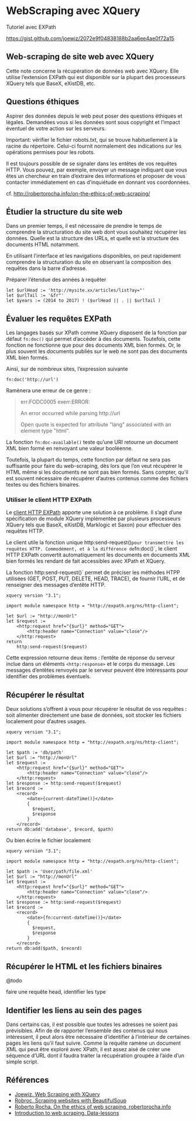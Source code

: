 # WebScraping avec XQuery

Tutoriel avec EXPath

https://gist.github.com/joewiz/2072e9f04838188b2aa6ee4ae0f72a15


## Web-scraping de site web avec XQuery

Cette note concerne la récupération de données web avec XQuery. Elle utilise l’extension EXPath qui est disponible sur la plupart des processeurs XQuery tels que BaseX, eXistDB, etc.

## Questions éthiques

Aspirer des données depuis le web peut poser des questions éthiques et légales. Demandées vous si les données sont sous copyright et l’impact éventuel de votre action sur les serveurs.

Important: vérifier le fichier robots.txt, qui se trouve habituellement à la racine du répertoire. Celui-ci fournit normalement des indications sur les opérations permises pour les robots.

Il est toujours possible de se signaler dans les entêtes de vos requêtes HTTP. Vous pouvez, par exemple, envoyer un message indiquant que vous êtes un chercheur en train d’extraire des informations et proposer de vous contacter immédiatement en cas d’inquiétude en donnant vos coordonnées.

cf. http://robertorocha.info/on-the-ethics-of-web-scraping/

## Étudier la structure du site web

Dans un premier temps, il est nécessaire de prendre le temps de comprendre la structuration du site web dont vous souhaitez récupérer les données. Quelle est la structure des URLs, et quelle est la structure des documents HTML notamment.

En utilisant l’interface et les navigations disponibles, on peut rapidement comprendre la structuration du site en observant la composition des requêtes dans la barre d’adresse.

Préparer l’étendue des années à requêter 

```xquery
let $urlHead := 'http://mysite.xx/articles/list?ay="'
let $urlTail := '&fr"'
let $years := (2014 to 2017) ! ($urlHead || . || $urlTail )
```

## Évaluer les requêtes EXPath

Les langages basés sur XPath comme XQuery disposent de la fonction par défaut `fn:doc()` qui permet d’accéder à des documents. Toutefois, cette fonction ne fonctionne que pour des documents XML bien formés. Or, le plus souvent les documents publiés sur le web ne sont pas des documents XML bien formés.

Ainsi, sur de nombreux sites, l’expression suivante

```xquery
fn:doc('http://url')
```

Ramènera une erreur de ce genre :

> err:FODC0005 exerr:ERROR:
>
> An error occurred while parsing http://url
>
> Open quote is expected for attribute "lang" associated with an element type "html".

La fonction `fn:doc-available()` teste qu’une URI retourne un document XML bien formé en renvoyant une valeur booléenne.

Toutefois, la plupart du temps, cette fonction par défaut ne sera pas suffisante pour faire du web-scraping, dès lors que l’on veut récupérer le HTML même si les documents ne sont pas bien formés. Sans compter, qu’il est souvent nécessaire de récupérer d’autres contenus comme des fichiers textes ou des fichiers binaires.

### Utiliser le client HTTP EXPath

Le [client HTTP EXPath](http://expath.org/modules/http-client/) apporte une solution à ce problème. Il s’agit d’une spécification de module XQuery implémentée par plusieurs processeurs XQuery tels que BaseX, eXistDB, Marklogic et Saxon) pour effectuer des requêtes HTTP.

Le client utile la fonction unique http:send-request()` pour transmettre les requêtes HTTP. Commodément, et à la différence de `fn:doc()`, le client HTTP EXPath convertit automatiquement les documents en documents XML bien formés les rendant de fait accessibles avec XPath et XQuery.

La fonction http:send-request()` permet de préciser les méthodes HTPP utilisées (GET, POST, PUT, DELETE, HEAD, TRACE), de fournir l’URL, et de renseigner des messages d’entête HTTP.

```xquery
xquery version "3.1";

import module namespace http = "http://expath.org/ns/http-client";

let $url := "http://monUrl"
let $request := 
    <http:request href="{$url}" method="GET">
        <http:header name="Connection" value="close"/>    
    </http:request>
return
    http:send-request($request)
```

Cette expression retourne deux items : l’entête de réponse du serveur inclue dans un éléments  `<http:response>` et le corps du message. Les messages d’entêtes renvoyés par le serveur peuvent être intéressants pour identifier des problèmes éventuels.

## Récupérer le résultat

Deux solutions s’offrent à vous pour récupérer le résultat de vos requêtes : soit alimenter directement une base de données, soit stocker les fichiers localement pour d’autres usages.

```xquery
xquery version "3.1";

import module namespace http = "http://expath.org/ns/http-client";

let $path := 'db/path'
let $url := "http://monUrl"
let $request := 
    <http:request href="{$url}" method="GET">
        <http:header name="Connection" value="close"/>    
    </http:request>
let $response := http:send-request($request)
let $record := 
	<record>
		<date>{current-dateTime()}</date>
		{
          $request,
          $response
		}
	</record>
return db:add('database', $record, $path)
```

Ou bien écrire le fichier localement

```xquery
xquery version "3.1";

import module namespace http = "http://expath.org/ns/http-client";

let $path := 'User/path/file.xml'
let $url := "http://monUrl"
let $request := 
    <http:request href="{$url}" method="GET">
        <http:header name="Connection" value="close"/>    
    </http:request>
let $response := http:send-request($request)
let $record := 
	<record>
		<date>{fn:current-dateTime()}</date>
		{
          $request,
          $response
		}
	</record>
return db:add($path, $record)
```

## Récupérer le HTML et les fichiers binaires

@todo

faire une requête head, identifier les type

## Identifier les liens au sein des pages

Dans certains cas, il est possible que toutes les adresses ne soient pas prévisibles. Afin de de rapporter l’ensemble des contenus qui nous intéressent, il peut alors être nécessaire d’identifier à l’intérieur de certaines pages les liens qu’il faut suivre. Comme la requête ramène un document XML qui peut être exploré avec XPath, il est assez aisé de créer une séquence d’URL dont il faudra traiter la récupération groupée à l’aide d’un simple script.

## Références

- [Joewiz. Web Scraping with XQuery](https://gist.github.com/joewiz/2072e9f04838188b2aa6ee4ae0f72a15)
- [Robroc. Scraping websites with BeautifulSoup](https://github.com/robroc/MakeWebNotWar-scraping-with-BeautifulSoup/blob/master/Web%20scraping%20with%20BeautifulSoup.ipynb)
- [Roberto Rocha. On the ethics of web scraping. robertorocha.info](http://robertorocha.info/on-the-ethics-of-web-scraping/)
- [Introduction to web scraping. Data-lessons](https://data-lessons.github.io/library-webscraping/)





